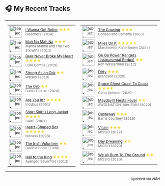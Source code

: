 

<!-- SPOTIFY_RECENTLY_PLAYED:START -->
## 🎧 My Recent Tracks

<table>
<tr>
<td valign='top'>

<table style='font-size: 12px;'>
<tr>
<td><a href="https://open.spotify.com/track/1RwwmiVtLAtPmxAqKVfwgG"><img src="https://i.scdn.co/image/ab67616d0000b273d9c7516258eb58d793d49e2e" width="40" height="40" alt="[object Object]" /></a></td>
<td><a href="https://open.spotify.com/track/1RwwmiVtLAtPmxAqKVfwgG">I Wanna Get Better</a><span style="color: gold;"> ★★★</span><br><span style="font-size: 11px; color: #666;">Bleachers (2014)</span></td>
</tr>
<tr>
<td><a href="https://open.spotify.com/track/4rVrHxLGV2iSN4nJtI9hKh"><img src="https://i.scdn.co/image/ab67616d0000b27349975a26b5562064db3a552b" width="40" height="40" alt="[object Object]" /></a></td>
<td><a href="https://open.spotify.com/track/4rVrHxLGV2iSN4nJtI9hKh">Mah Na Mah Na</a><span style="color: gold;"> ★★★</span><br><span style="font-size: 11px; color: #666;">Mahna Mahna and The Two Snowths (2011)</span></td>
</tr>
<tr>
<td><a href="https://open.spotify.com/track/7aEtlGHoiPAfRB084NiDmx"><img src="https://i.scdn.co/image/ab67616d0000b273429d8ec28f865acf2a927c2d" width="40" height="40" alt="[object Object]" /></a></td>
<td><a href="https://open.spotify.com/track/7aEtlGHoiPAfRB084NiDmx">Beer Never Broke My Heart</a><span style="color: gold;"> ★★★★</span><br><span style="font-size: 11px; color: #666;">Luke Combs (2019)</span></td>
</tr>
<tr>
<td><a href="https://open.spotify.com/track/3nOEWcVEwqH6bPecKSYaHQ"><img src="https://i.scdn.co/image/ab67616d0000b2731f81dec4c6e5a290f0bca4e8" width="40" height="40" alt="[object Object]" /></a></td>
<td><a href="https://open.spotify.com/track/3nOEWcVEwqH6bPecKSYaHQ">Strong As an Oak</a><span style="color: gold;"> ★★</span><br><span style="font-size: 11px; color: #666;">Watsky (2013)</span></td>
</tr>
<tr>
<td><a href="https://open.spotify.com/track/0Dq9fMtiubl73UQCiKRYi8"><img src="https://i.scdn.co/image/ab67616d0000b273eece10ee539479b08711a839" width="40" height="40" alt="[object Object]" /></a></td>
<td><a href="https://open.spotify.com/track/0Dq9fMtiubl73UQCiKRYi8">The Orb</a><span style="color: gold;"> ★★</span><br><span style="font-size: 11px; color: #666;">Daniel Deluxe (2020)</span></td>
</tr>
<tr>
<td><a href="https://open.spotify.com/track/1MvJno497VkQR3RsiJcRVm"><img src="https://i.scdn.co/image/ab67616d0000b273289320ef78f164a472698926" width="40" height="40" alt="[object Object]" /></a></td>
<td><a href="https://open.spotify.com/track/1MvJno497VkQR3RsiJcRVm">Are You In?</a><span style="color: gold;"> ★★★★</span><br><span style="font-size: 11px; color: #666;">Incubus (2001)</span></td>
</tr>
<tr>
<td><a href="https://open.spotify.com/track/3OOFEF20WqtsUPcRbPY3L7"><img src="https://i.scdn.co/image/ab67616d0000b27331dc2b6da1570a9c8929e0f6" width="40" height="40" alt="[object Object]" /></a></td>
<td><a href="https://open.spotify.com/track/3OOFEF20WqtsUPcRbPY3L7">Short Skirt / Long Jacket</a><span style="color: gold;"> ★★★★</span><br><span style="font-size: 11px; color: #666;">CAKE (2001)</span></td>
</tr>
<tr>
<td><a href="https://open.spotify.com/track/11LmqTE2naFULdEP94AUBa"><img src="https://i.scdn.co/image/ab67616d0000b273aca059cebc1841277db22d1c" width="40" height="40" alt="[object Object]" /></a></td>
<td><a href="https://open.spotify.com/track/11LmqTE2naFULdEP94AUBa">Heart-Shaped Box</a><span style="color: gold;"> ★★★★★</span><br><span style="font-size: 11px; color: #666;">Nirvana (1993)</span></td>
</tr>
<tr>
<td><a href="https://open.spotify.com/track/5N7qskiLKyT8vHnTm3Emrd"><img src="https://i.scdn.co/image/ab67616d0000b2734bc377c41ab14f2ffa219ea1" width="40" height="40" alt="[object Object]" /></a></td>
<td><a href="https://open.spotify.com/track/5N7qskiLKyT8vHnTm3Emrd">The Irish Volunteer</a><span style="color: gold;"> ★★</span><br><span style="font-size: 11px; color: #666;">David Kincaid (1998)</span></td>
</tr>
<tr>
<td><a href="https://open.spotify.com/track/5anCkDvJ17aznvK5TED5uo"><img src="https://i.scdn.co/image/ab67616d0000b2730ea1ecb2d5271c2db402b0c2" width="40" height="40" alt="[object Object]" /></a></td>
<td><a href="https://open.spotify.com/track/5anCkDvJ17aznvK5TED5uo">Hail to the King</a><span style="color: gold;"> ★★★★</span><br><span style="font-size: 11px; color: #666;">Avenged Sevenfold (2013)</span></td>
</tr>
</table>

</td>
<td valign='top'>

<table style='font-size: 12px;'>
<tr>
<td><a href="https://open.spotify.com/track/7fT97iUO2mul3BIAAut70b"><img src="https://i.scdn.co/image/ab67616d0000b27388f43dfa46119115be9712dc" width="40" height="40" alt="[object Object]" /></a></td>
<td><a href="https://open.spotify.com/track/7fT97iUO2mul3BIAAut70b">The Crowing</a><span style="color: gold;"> ★★★</span><br><span style="font-size: 11px; color: #666;">Coheed and Cambria (2003)</span></td>
</tr>
<tr>
<td><a href="https://open.spotify.com/track/4pkb8SbRGeHAvdb87v9rpf"><img src="https://i.scdn.co/image/ab67616d0000b27300ac867eff7ed64be10a517c" width="40" height="40" alt="[object Object]" /></a></td>
<td><a href="https://open.spotify.com/track/4pkb8SbRGeHAvdb87v9rpf">Miles On It</a><span style="color: gold;"> ★★★★★</span><br><span style="font-size: 11px; color: #666;">Marshmello, Kane Brown (2024)</span></td>
</tr>
<tr>
<td><a href="https://open.spotify.com/track/6DUlAlZiogrNBxCVCFhRO5"><img src="https://i.scdn.co/image/ab67616d0000b273f041979ddf9a834eaf417346" width="40" height="40" alt="[object Object]" /></a></td>
<td><a href="https://open.spotify.com/track/6DUlAlZiogrNBxCVCFhRO5">Go Go Power Rangers (Instrumental Redux)</a><span style="color: gold;"> ★★</span><br><span style="font-size: 11px; color: #666;">Ron Wasserman (2012)</span></td>
</tr>
<tr>
<td><a href="https://open.spotify.com/track/3pShTDa5E1bPBkrc1mxxGY"><img src="https://i.scdn.co/image/ab67616d0000b27334525e139f6f72a79963650c" width="40" height="40" alt="[object Object]" /></a></td>
<td><a href="https://open.spotify.com/track/3pShTDa5E1bPBkrc1mxxGY">Dirty</a><span style="color: gold;"> ★★★</span><br><span style="font-size: 11px; color: #666;">grandson (2020)</span></td>
</tr>
<tr>
<td><a href="https://open.spotify.com/track/0RZLmpEzGR2NHite6rvS5H"><img src="https://i.scdn.co/image/ab67616d0000b273712701c5e263efc8726b1464" width="40" height="40" alt="[object Object]" /></a></td>
<td><a href="https://open.spotify.com/track/0RZLmpEzGR2NHite6rvS5H">Space Ghost Coast To Coast</a><span style="color: gold;"> ★★★★</span><br><span style="font-size: 11px; color: #666;">Glass Animals (2020)</span></td>
</tr>
<tr>
<td><a href="https://open.spotify.com/track/5gpy4Oseu0soMumuSJi7B6"><img src="https://i.scdn.co/image/ab67616d0000b27330ea7183d57eb904cab37e80" width="40" height="40" alt="[object Object]" /></a></td>
<td><a href="https://open.spotify.com/track/5gpy4Oseu0soMumuSJi7B6">Mayday!!! Fiesta Fever</a><span style="color: gold;"> ★★</span><br><span style="font-size: 11px; color: #666;">AWOLNATION, Alex Ebert (2020)</span></td>
</tr>
<tr>
<td><a href="https://open.spotify.com/track/72z1OAURj2XwHbZdBg3zpV"><img src="https://i.scdn.co/image/ab67616d0000b273c43ac981c6d7d1db6e6d633a" width="40" height="40" alt="[object Object]" /></a></td>
<td><a href="https://open.spotify.com/track/72z1OAURj2XwHbZdBg3zpV">Castaway</a><span style="color: gold;"> ★★★</span><br><span style="font-size: 11px; color: #666;">Barns Courtney (2019)</span></td>
</tr>
<tr>
<td><a href="https://open.spotify.com/track/5googFqOqpopYdcvV22T3t"><img src="https://i.scdn.co/image/ab67616d0000b27325cab2a2bf7969275bb6551c" width="40" height="40" alt="[object Object]" /></a></td>
<td><a href="https://open.spotify.com/track/5googFqOqpopYdcvV22T3t">Villain</a><span style="color: gold;"> ★★★</span><br><span style="font-size: 11px; color: #666;">MISSIO (2022)</span></td>
</tr>
<tr>
<td><a href="https://open.spotify.com/track/7jeVVHNBk9JWNUiOveNNga"><img src="https://i.scdn.co/image/ab67616d0000b27381a55e1ec1545f84ffc43e6e" width="40" height="40" alt="[object Object]" /></a></td>
<td><a href="https://open.spotify.com/track/7jeVVHNBk9JWNUiOveNNga">Day Dreaming</a><span style="color: gold;"> ★★</span><br><span style="font-size: 11px; color: #666;">MISSIO (2020)</span></td>
</tr>
<tr>
<td><a href="https://open.spotify.com/track/2bRwbZEMsyQz8wf3oXdyDs"><img src="https://i.scdn.co/image/ab67616d0000b27381a55e1ec1545f84ffc43e6e" width="40" height="40" alt="[object Object]" /></a></td>
<td><a href="https://open.spotify.com/track/2bRwbZEMsyQz8wf3oXdyDs">We All Burn To The Ground</a><span style="color: gold;"> ★★</span><br><span style="font-size: 11px; color: #666;">MISSIO (2020)</span></td>
</tr>
</table>

</td>
</tr>
</table>

<div align='right'><sub><i>Updated via N8N</i></sub></div>

<!-- SPOTIFY_RECENTLY_PLAYED:END -->